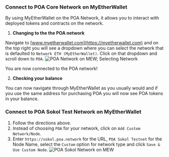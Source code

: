 ### Connect to POA Core Network on MyEtherWallet
By using MyEtherWallet on the POA Network, it allows you to interact with deployed tokens and contracts on the network.

1. __Changing to the the POA network__

Navigate to [www.myetherwallet.com](https://myetherwallet.com) and on the top right you will see a dropdown where you can select the network that is defaulted to `Network ETH (MyEtherWallet)`. Click on that dropdown and scroll down to `POA`.
![POA Network on MEW; Selecting Network](https://github.com/poanetwork/wiki/tree/master/assets/imgs/getting-started/wallets/mew/mew-network-selection.gif)

You are now connected to the POA network!

2. __Checking your balance__

You can now navigate through MyEtherWallet as you usually would and if you use the same address for purchasing POA you will now see POA tokens in your balance.

### Connect to POA Sokol Test Network on MyEtherWallet
1. Follow the directions above. 
2. Instead of choosing `POA` for your network, click on `Add Custom Network/Node`.
3. Enter `https://sokol.poa.network` for the URL, `POA Sokol Testnet` for the Node Name, select the `Custom` option for network type and click `Save & Use Custom Node`.
![POA Sokol Network on MEW](https://github.com/poanetwork/wiki/tree/master/assets/imgs/getting-started/wallets/mew/mew-custom-network.png)